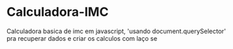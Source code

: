 # Calculadora-IMC

Calculadora basica de imc em javascript, 'usando document.querySelector'  pra recuperar dados e criar os calculos com laço se
